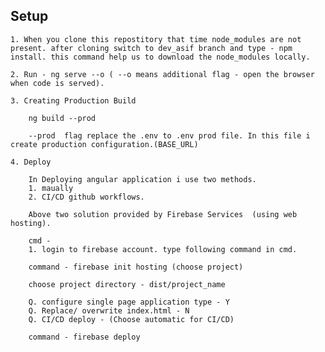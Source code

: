 ## Setup

    1. When you clone this repostitory that time node_modules are not present. after cloning switch to dev_asif branch and type - npm install. this command help us to download the node_modules locally.

    2. Run - ng serve --o ( --o means additional flag - open the browser when code is served).

    3. Creating Production Build

        ng build --prod

        --prod  flag replace the .env to .env prod file. In this file i create production configuration.(BASE_URL)

    4. Deploy

        In Deploying angular application i use two methods.
        1. maually
        2. CI/CD github workflows.

        Above two solution provided by Firebase Services  (using web hosting).

        cmd -
        1. login to firebase account. type following command in cmd.

        command - firebase init hosting (choose project)

        choose project directory - dist/project_name

        Q. configure single page application type - Y
        Q. Replace/ overwrite index.html - N
        Q. CI/CD deploy - (Choose automatic for CI/CD)

        command - firebase deploy
